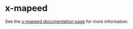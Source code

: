 x-mapeed
================

See the [x-mapeed documentation page](http://.../x-mapeed) for more information.
